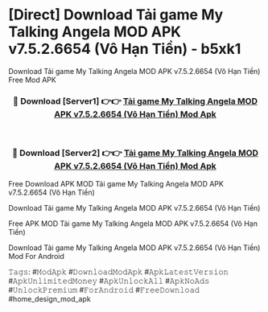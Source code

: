 # [Direct] Download Tải game My Talking Angela MOD APK v7.5.2.6654 (Vô Hạn Tiền) - b5xk1
Download Tải game My Talking Angela MOD APK v7.5.2.6654 (Vô Hạn Tiền) Free Mod APK

<div align="center">
<h3>🔴 Download [Server1] 👉👉 <a href="https://apk-comot.site?title=Tải_game_My_Talking_Angela_MOD_APK_v7.5.2.6654_(Vô_Hạn_Tiền)">Tải game My Talking Angela MOD APK v7.5.2.6654 (Vô Hạn Tiền) Mod Apk</a></h3><br>

<h3>🔴 Download [Server2] 👉👉 <a href="https://apk-comot.site?title=Tải_game_My_Talking_Angela_MOD_APK_v7.5.2.6654_(Vô_Hạn_Tiền)">Tải game My Talking Angela MOD APK v7.5.2.6654 (Vô Hạn Tiền) Mod Apk</a></h3>
</div>


Free Download APK MOD Tải game My Talking Angela MOD APK v7.5.2.6654 (Vô Hạn Tiền)

Download Tải game My Talking Angela MOD APK v7.5.2.6654 (Vô Hạn Tiền) 

Free APK MOD Tải game My Talking Angela MOD APK v7.5.2.6654 (Vô Hạn Tiền) 

Download Tải game My Talking Angela MOD APK v7.5.2.6654 (Vô Hạn Tiền) Mod For Android

𝚃𝚊𝚐𝚜: #𝙼𝚘𝚍𝙰𝚙𝚔 #𝙳𝚘𝚠𝚗𝚕𝚘𝚊𝚍𝙼𝚘𝚍𝙰𝚙𝚔 #𝙰𝚙𝚔𝙻𝚊𝚝𝚎𝚜𝚝𝚅𝚎𝚛𝚜𝚒𝚘𝚗 #𝙰𝚙𝚔𝚄𝚗𝚕𝚒𝚖𝚒𝚝𝚎𝚍𝙼𝚘𝚗𝚎𝚢 #𝙰𝚙𝚔𝚄𝚗𝚕𝚘𝚌𝚔𝙰𝚕𝚕 #𝙰𝚙𝚔𝙽𝚘𝙰𝚍𝚜 #𝚄𝚗𝚕𝚘𝚌𝚔𝙿𝚛𝚎𝚖𝚒𝚞𝚖 #𝙵𝚘𝚛𝙰𝚗𝚍𝚛𝚘𝚒𝚍 #𝙵𝚛𝚎𝚎𝙳𝚘𝚠𝚗𝚕𝚘𝚊𝚍 #home_design_mod_apk